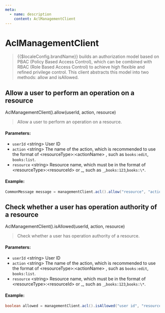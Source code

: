```yaml
---
meta:
  - name: description
    content: AclManagementClient
---
```


# AclManagementClient

<LastUpdated/>


> {{$localeConfig.brandName}} builds an authorization model based on PBAC (Policy Based Access Control), 
> which can be combined with RBAC (Role Based Access Control) to achieve high flexible and refined privilege control. 
> This client abstracts this model into two methods: allow and isAllowed.

## Allow a user to perform an operation on a resource

AclManagementClient().allow(userId, action, resource)

> Allow a user to perform an operation on a resource.

#### Parameters:

- `userId` \<string\> User ID
- `action` \<string\> The name of the action, which is recommended to use the format of  \<resourceType\>:\<actionName\> , such as `books:edit`, `books:list`.
- `resource` \<string\> Resource name, which must be in the format of \<resourceType\>:\<resourceId\> or _, such as `_`,`books:123`,`books:\*`.

#### Example:

```java
CommonMessage message = managementClient.acl().allow("resource", "action").execute();
```

## Check whether a user has operation authority of a resource

AclManagementClient().isAllowed(userId, action, resource)

> Check whether a user has operation authority of a resource.

#### Parameters:

- `userId` \<string\> User ID
- `action` \<string\> The name of the action, which is recommended to use the format of  \<resourceType\>:\<actionName\> , such as `books:edit`, `books:list`.
- `resource` \<string\> Resource name, which must be in the format of \<resourceType\>:\<resourceId\> or _, such as `_`,`books:123`,`books:\*`.

#### Example:

```java
boolean allowed = managementClient.acl().isAllowed("user id", "resource", "action").execute();
```
